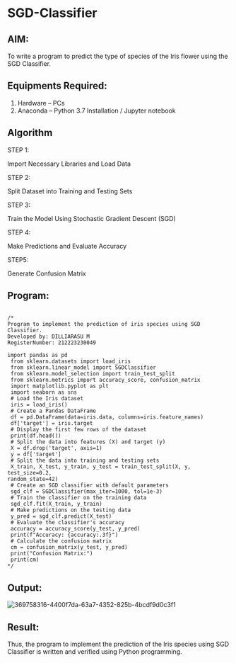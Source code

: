 # SGD-Classifier
## AIM:
To write a program to predict the type of species of the Iris flower using the SGD Classifier.

## Equipments Required:
1. Hardware – PCs
2. Anaconda – Python 3.7 Installation / Jupyter notebook

## Algorithm
STEP 1:

Import Necessary Libraries and Load Data

STEP 2:

Split Dataset into Training and Testing Sets

STEP 3:

Train the Model Using Stochastic Gradient Descent (SGD)

STEP 4:

Make Predictions and Evaluate Accuracy

STEP5:

Generate Confusion Matrix
## Program:
```

/*
Program to implement the prediction of iris species using SGD Classifier.
Developed by: DILLIARASU M
RegisterNumber: 212223230049 

import pandas as pd
 from sklearn.datasets import load_iris
 from sklearn.linear_model import SGDClassifier
 from sklearn.model_selection import train_test_split
 from sklearn.metrics import accuracy_score, confusion_matrix
 import matplotlib.pyplot as plt
 import seaborn as sns
 # Load the Iris dataset
 iris = load_iris()
 # Create a Pandas DataFrame
 df = pd.DataFrame(data=iris.data, columns=iris.feature_names)
 df['target'] = iris.target
 # Display the first few rows of the dataset
 print(df.head())
 # Split the data into features (X) and target (y)
 X = df.drop('target', axis=1)
 y = df['target']
 # Split the data into training and testing sets
 X_train, X_test, y_train, y_test = train_test_split(X, y, test_size=0.2, 
random_state=42)
 # Create an SGD classifier with default parameters
 sgd_clf = SGDClassifier(max_iter=1000, tol=1e-3)
 # Train the classifier on the training data
 sgd_clf.fit(X_train, y_train)
 # Make predictions on the testing data
 y_pred = sgd_clf.predict(X_test)
 # Evaluate the classifier's accuracy
 accuracy = accuracy_score(y_test, y_pred)
 print(f"Accuracy: {accuracy:.3f}")
 # Calculate the confusion matrix
 cm = confusion_matrix(y_test, y_pred)
 print("Confusion Matrix:")
 print(cm)                         
*/
```
## Output:

![369758316-4400f7da-63a7-4352-825b-4bcdf9d0c3f1](https://github.com/user-attachments/assets/55459031-add6-4491-8dcf-ff0a428e3189)


## Result:
Thus, the program to implement the prediction of the Iris species using SGD Classifier is written and verified using Python programming.

